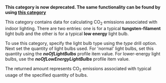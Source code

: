 **This category is now deprecated. The same functionality can be found
by using [this category](Generic_lighting)**

This category contains data for calculating CO<sub>2</sub> emissions associated
with indoor lighting. There are two entries: one is for a typical
**tungsten-filament** light bulb and the other is for a typical **low
energy** light bulb.

To use this category, specify the light bulb type using the *type* drill
option. Next set the quantity of light bulbs used. For 'normal' light
bulbs, set this quantity using the ***noOfLightBulbs*** profile item
value. For lower-energy light bulbs, use the
***noOfLowEnergyLightBulbs*** profile item value.

The returned amount represents CO<sub>2</sub> emissions associated with typical
usage of the specified quantity of bulbs.
